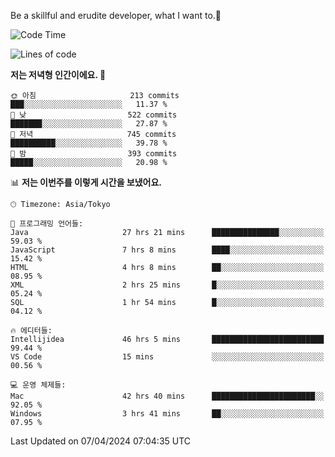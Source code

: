 Be a skillful and erudite developer, what I want to.👶

<!--START_SECTION:waka-->
![Code Time](http://img.shields.io/badge/Code%20Time-669%20hrs%2049%20mins-blue)

![Lines of code](https://img.shields.io/badge/%EC%A0%80%EB%8A%94%20%EC%97%AC%ED%83%9C%EA%B9%8C%EC%A7%80%20-1.1%20million%20%EC%A4%84%EC%9D%98%20%EC%BD%94%EB%93%9C%EB%A5%BC%20%EC%9E%91%EC%84%B1%ED%96%88%EC%96%B4%EC%9A%94.-blue)

**저는 저녁형 인간이에요. 🦉** 

```text
🌞 아침                     213 commits         ███░░░░░░░░░░░░░░░░░░░░░░   11.37 % 
🌆 낮　                     522 commits         ███████░░░░░░░░░░░░░░░░░░   27.87 % 
🌃 저녁                     745 commits         ██████████░░░░░░░░░░░░░░░   39.78 % 
🌙 밤　                     393 commits         █████░░░░░░░░░░░░░░░░░░░░   20.98 % 
```


📊 **저는 이번주를 이렇게 시간을 보냈어요.** 

```text
🕑︎ Timezone: Asia/Tokyo

💬 프로그래밍 언어들: 
Java                     27 hrs 21 mins      ███████████████░░░░░░░░░░   59.03 % 
JavaScript               7 hrs 8 mins        ████░░░░░░░░░░░░░░░░░░░░░   15.42 % 
HTML                     4 hrs 8 mins        ██░░░░░░░░░░░░░░░░░░░░░░░   08.95 % 
XML                      2 hrs 25 mins       █░░░░░░░░░░░░░░░░░░░░░░░░   05.24 % 
SQL                      1 hr 54 mins        █░░░░░░░░░░░░░░░░░░░░░░░░   04.12 % 

🔥 에디터들: 
Intellijidea             46 hrs 5 mins       █████████████████████████   99.44 % 
VS Code                  15 mins             ░░░░░░░░░░░░░░░░░░░░░░░░░   00.56 % 

💻 운영 체제들: 
Mac                      42 hrs 40 mins      ███████████████████████░░   92.05 % 
Windows                  3 hrs 41 mins       ██░░░░░░░░░░░░░░░░░░░░░░░   07.95 % 
```


 Last Updated on 07/04/2024 07:04:35 UTC
<!--END_SECTION:waka-->
